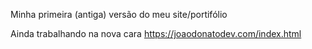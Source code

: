 Minha primeira (antiga) versão do meu site/portifólio

Ainda trabalhando na nova cara https://joaodonatodev.com/index.html

